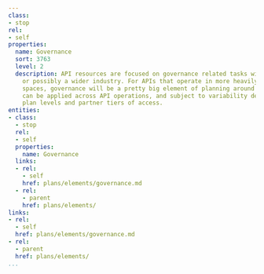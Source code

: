 ```yaml
---
class:
- stop
rel:
- self
properties:
  name: Governance
  sort: 3763
  level: 2
  description: API resources are focused on governance related tasks within a company
    or possibly a wider industry. For APIs that operate in more heavily regulated
    spaces, governance will be a pretty big element of planning around APIs. Governance
    can be applied across API operations, and subject to variability depending on
    plan levels and partner tiers of access.
entities:
- class:
  - stop
  rel:
  - self
  properties:
    name: Governance
  links:
  - rel:
    - self
    href: plans/elements/governance.md
  - rel:
    - parent
    href: plans/elements/
links:
- rel:
  - self
  href: plans/elements/governance.md
- rel:
  - parent
  href: plans/elements/
...
```

